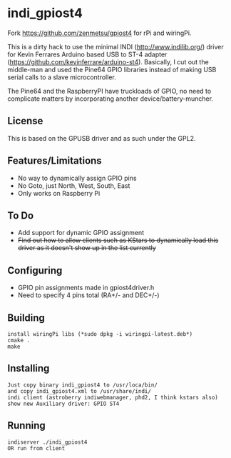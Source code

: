 # indi_gpiost4

Fork https://github.com/zenmetsu/gpiost4 for rPi and wiringPi.

This is a dirty hack to use the minimal INDI (http://www.indilib.org/) driver for Kevin Ferrares Arduino 
based USB to ST-4 adapter (https://github.com/kevinferrare/arduino-st4).  Basically, I cut out the middle-man
and used the Pine64 GPIO libraries instead of making USB serial calls to a slave microcontroller.  

The Pine64 and the RaspberryPI have truckloads of GPIO, no need to complicate matters by incorporating 
another device/battery-muncher. 


## License

This is based on the GPUSB driver and as such under the GPL2. 

## Features/Limitations
  * No way to dynamically assign GPIO pins
  * No Goto, just North, West, South, East
  * Only works on Raspberry Pi

## To Do
  * Add support for dynamic GPIO assignment
  * ~~Find out how to allow clients such as KStars to dynamically load this driver as
    it doesn't show up in the list currently~~

## Configuring
  * GPIO pin assignments made in gpiost4driver.h
  * Need to specify 4 pins total (RA+/- and DEC+/-)   

## Building

    install wiringPi libs (*sudo dpkg -i wiringpi-latest.deb*)
    cmake .
    make

## Installing

    Just copy binary indi_gpiost4 to /usr/loca/bin/
    and copy indi_gpiost4.xml to /usr/share/indi/
    indi client (astroberry indiwebmanager, phd2, I think kstars also) show new Auxiliary driver: GPIO ST4

## Running

    indiserver ./indi_gpiost4
    OR run from client
